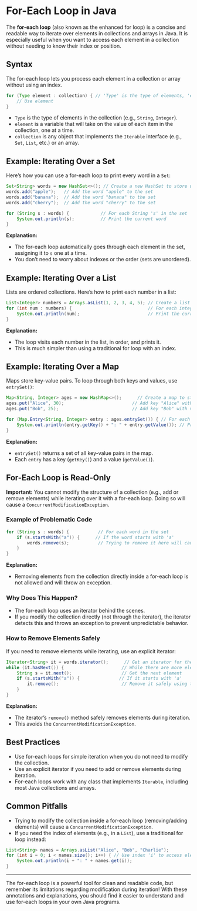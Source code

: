 # For-Each Loop in Java

The **for-each loop** (also known as the enhanced for loop) is a concise and readable way to iterate over elements in collections and arrays in Java. It is especially useful when you want to access each element in a collection without needing to know their index or position.

## Syntax

The for-each loop lets you process each element in a collection or array without using an index.

```java
for (Type element : collection) { // 'Type' is the type of elements, 'element' is a variable name, 'collection' is what you are looping through
    // Use element
}
```

- `Type` is the type of elements in the collection (e.g., `String`, `Integer`).
- `element` is a variable that will take on the value of each item in the collection, one at a time.
- `collection` is any object that implements the `Iterable` interface (e.g., `Set`, `List`, etc.) or an array.

## Example: Iterating Over a Set

Here’s how you can use a for-each loop to print every word in a `Set`:

```java
Set<String> words = new HashSet<>(); // Create a new HashSet to store unique words
words.add("apple");   // Add the word "apple" to the set
words.add("banana");  // Add the word "banana" to the set
words.add("cherry");  // Add the word "cherry" to the set

for (String s : words) {            // For each String 's' in the set 'words'
    System.out.println(s);          // Print the current word
}
```
**Explanation:**
- The for-each loop automatically goes through each element in the set, assigning it to `s` one at a time.
- You don’t need to worry about indexes or the order (sets are unordered).

## Example: Iterating Over a List

Lists are ordered collections. Here’s how to print each number in a list:

```java
List<Integer> numbers = Arrays.asList(1, 2, 3, 4, 5); // Create a list of integers
for (int num : numbers) {                             // For each integer 'num' in the list 'numbers'
    System.out.println(num);                          // Print the current number
}
```
**Explanation:**
- The loop visits each number in the list, in order, and prints it.
- This is much simpler than using a traditional for loop with an index.

## Example: Iterating Over a Map

Maps store key-value pairs. To loop through both keys and values, use `entrySet()`:

```java
Map<String, Integer> ages = new HashMap<>();      // Create a map to store names and ages
ages.put("Alice", 30);                          // Add key "Alice" with value 30
ages.put("Bob", 25);                            // Add key "Bob" with value 25

for (Map.Entry<String, Integer> entry : ages.entrySet()) { // For each entry (key-value pair) in the map
    System.out.println(entry.getKey() + ": " + entry.getValue()); // Print the key and value
}
```
**Explanation:**
- `entrySet()` returns a set of all key-value pairs in the map.
- Each `entry` has a key (`getKey()`) and a value (`getValue()`).

## For-Each Loop is Read-Only

**Important:** You cannot modify the structure of a collection (e.g., add or remove elements) while iterating over it with a for-each loop. Doing so will cause a `ConcurrentModificationException`.

### Example of Problematic Code

```java
for (String s : words) {           // For each word in the set
    if (s.startsWith("a")) {      // If the word starts with 'a'
        words.remove(s);           // Trying to remove it here will cause an error!
    }
}
```
**Explanation:**
- Removing elements from the collection directly inside a for-each loop is not allowed and will throw an exception.

### Why Does This Happen?
- The for-each loop uses an iterator behind the scenes.
- If you modify the collection directly (not through the iterator), the iterator detects this and throws an exception to prevent unpredictable behavior.

### How to Remove Elements Safely
If you need to remove elements while iterating, use an explicit iterator:

```java
Iterator<String> it = words.iterator();      // Get an iterator for the set
while (it.hasNext()) {                      // While there are more elements
    String s = it.next();                   // Get the next element
    if (s.startsWith("a")) {               // If it starts with 'a'
        it.remove();                        // Remove it safely using the iterator
    }
}
```
**Explanation:**
- The iterator’s `remove()` method safely removes elements during iteration.
- This avoids the `ConcurrentModificationException`.

## Best Practices
- Use for-each loops for simple iteration when you do not need to modify the collection.
- Use an explicit iterator if you need to add or remove elements during iteration.
- For-each loops work with any class that implements `Iterable`, including most Java collections and arrays.

## Common Pitfalls
- Trying to modify the collection inside a for-each loop (removing/adding elements) will cause a `ConcurrentModificationException`.
- If you need the index of elements (e.g., in a `List`), use a traditional for loop instead:

```java
List<String> names = Arrays.asList("Alice", "Bob", "Charlie");
for (int i = 0; i < names.size(); i++) { // Use index 'i' to access elements
    System.out.println(i + ": " + names.get(i));
}
```

---

The for-each loop is a powerful tool for clean and readable code, but remember its limitations regarding modification during iteration! With these annotations and explanations, you should find it easier to understand and use for-each loops in your own Java programs.

